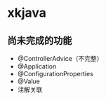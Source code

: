 # xkjava

## 尚未完成的功能

-   @ControllerAdvice（不完整）
-   @Application
-   @ConfigurationProperties
-   @Value
-   注解关联
